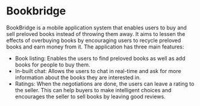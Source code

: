 # Bookbridge

BookBridge is a mobile application system that enables users to buy and sell preloved books instead of throwing them away. It aims to lessen the effects of overbuying books by encouraging users to recycle preloved books and earn money from it. The application has three main features: 
- Book listing: Enables the users to find preloved books as well as add books for people to buy them.
- In-built chat: Allows the users to chat in real-time and ask for more information about the books they are interested in.
- Ratings: When the negotiations are done, the users can leave a rating to the seller. This can help buyers to make intelligent choices and encourages the seller to sell books by leaving good reviews.
